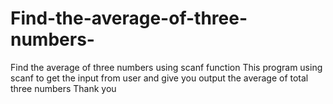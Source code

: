 # Find-the-average-of-three-numbers-
Find the average of three numbers using scanf function
This program using scanf to get the input from user and give you output the average of total three numbers
Thank you
